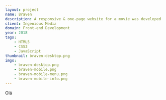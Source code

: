 ```yaml
---
layout: project
name: Braven
description: A responsive & one-page website for a movie was developed with HTML, CSS and JS.
client: Ingenious Media
domain: Front-end Development
year: 2018
tags:
    - HTML5
    - CSS3
    - JavaScript
thumbnail: braven-desktop.png
imgs:
    - braven-desktop.png
    - braven-mobile.png
    - braven-mobile-menu.png
    - braven-mobile-info.png
---
```

Olá